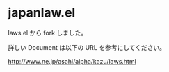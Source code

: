 japanlaw.el
===========

laws.el から fork しました。

詳しい Document は以下の URL を参考にしてください。

http://www.ne.jp/asahi/alpha/kazu/laws.html


